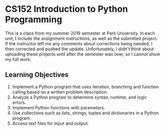 # CS152 Introduction to Python Programming

This is a class from my summer 2019 semester at Park University. In each unit, I include the assignment instructions, as well as the submitted project. If the instructor left me any comments about corrections being needed, I then corrected and pushed the update. Unfortunately, I didn't think about uploading these projects until after the semester was over, so I cannot show my full work.

## Learning Objectives
1. Implement a Python program that uses iteration, branching and function calling based on a written problem description.
1. Analyze a Python program to determine syntax, runtime, and logic errors.
1. Implement Python functions with parameters.
1. Use collections such as lists, strings, tuples and dictionaries in a Python program.
1. Access text files for input and output.

